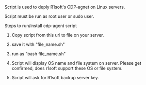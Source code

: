 Script is used to deply R1soft's CDP-agnet on Linux servers.

Script must be run as root user or sudo user.

Steps to run/install cdp-agent script

1. Copy script from this url to file on your server.

2. save it with "file_name.sh" 

3. run as "bash file_name.sh"

4. Script will display OS name and file system on server. Please get confirmed, does r1soft support these OS or file system. 

5. Script will ask for R1soft backup server key.

